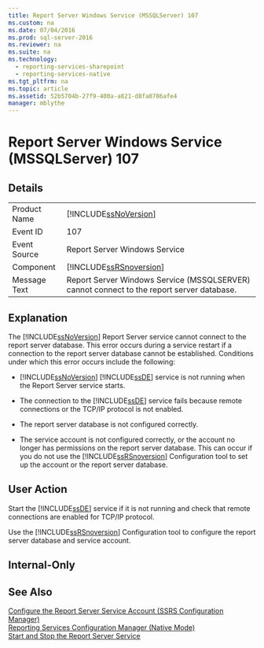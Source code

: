 ```yaml
---
title: Report Server Windows Service (MSSQLServer) 107
ms.custom: na
ms.date: 07/04/2016
ms.prod: sql-server-2016
ms.reviewer: na
ms.suite: na
ms.technology: 
  - reporting-services-sharepoint
  - reporting-services-native
ms.tgt_pltfrm: na
ms.topic: article
ms.assetid: 52b5704b-27f9-400a-a821-d8fa0786afe4
manager: mblythe
---
```

# Report Server Windows Service (MSSQLServer) 107
## Details  
  
|||  
|-|-|  
|Product Name|[!INCLUDE[ssNoVersion](../../Topics/TopicNameContainA/includes/ssNoVersion_md.md)]|  
|Event ID|107|  
|Event Source|Report Server Windows Service|  
|Component|[!INCLUDE[ssRSnoversion](../../Topics/TopicNameContainA/includes/ssRSnoversion_md.md)]|  
|Message Text|Report Server Windows Service (MSSQLSERVER) cannot connect to the report server database.|  
  
## Explanation  
 The [!INCLUDE[ssNoVersion](../../Topics/TopicNameContainA/includes/ssNoVersion_md.md)] Report Server service cannot connect to the report server database. This error occurs during a service restart if a connection to the report server database cannot be established. Conditions under which this error occurs include the following:  
  
-   [!INCLUDE[ssNoVersion](../../Topics/TopicNameContainA/includes/ssNoVersion_md.md)] [!INCLUDE[ssDE](../../Topics/TopicNameContainA/includes/ssDE_md.md)] service is not running when the Report Server service starts.  
  
-   The connection to the [!INCLUDE[ssDE](../../Topics/TopicNameContainA/includes/ssDE_md.md)] service fails because remote connections or the TCP/IP protocol is not enabled.  
  
-   The report server database is not configured correctly.  
  
-   The service account is not configured correctly, or the account no longer has permissions on the report server database. This can occur if you do not use the [!INCLUDE[ssRSnoversion](../../Topics/TopicNameContainA/includes/ssRSnoversion_md.md)] Configuration tool to set up the account or the report server database.  
  
## User Action  
 Start the [!INCLUDE[ssDE](../../Topics/TopicNameContainA/includes/ssDE_md.md)] service if it is not running and check that remote connections are enabled for TCP/IP protocol.  
  
 Use the [!INCLUDE[ssRSnoversion](../../Topics/TopicNameContainA/includes/ssRSnoversion_md.md)] Configuration tool to configure the report server database and service account.  
  
## Internal-Only  
  
## See Also  
 [Configure the Report Server Service Account (SSRS Configuration Manager)](../../Topics/TopicNameNotContainA/Configure-the-Report-Server-Service-Account--SSRS-Configuration-Manager-.md)   
 [Reporting Services Configuration Manager (Native Mode)](../../Topics/TopicNameNotContainA/Reporting-Services-Configuration-Manager--Native-Mode-.md)   
 [Start and Stop the Report Server Service](../../Topics/TopicNameNotContainA/Start-and-Stop-the-Report-Server-Service.md)